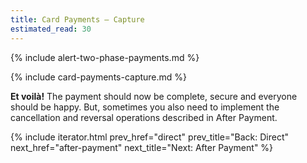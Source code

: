 ```yaml
---
title: Card Payments – Capture
estimated_read: 30
---
```


{% include alert-two-phase-payments.md %}

{% include card-payments-capture.md %}

**Et voilà!** The payment should now be complete, secure and
everyone should be happy. But, sometimes you also need to implement the
cancellation and reversal operations described in After Payment.

{% include iterator.html prev_href="direct"
                         prev_title="Back: Direct"
                         next_href="after-payment"
                         next_title="Next: After Payment" %}
